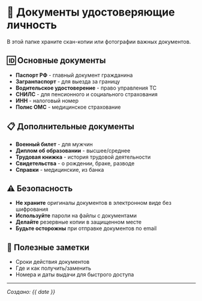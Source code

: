 # 📄 Документы удостоверяющие личность

В этой папке храните скан-копии или фотографии важных документов.

## 🆔 Основные документы
- **Паспорт РФ** - главный документ гражданина
- **Загранпаспорт** - для выезда за границу
- **Водительское удостоверение** - право управления ТС
- **СНИЛС** - для пенсионного и социального страхования
- **ИНН** - налоговый номер
- **Полис ОМС** - медицинское страхование

## 📋 Дополнительные документы
- **Военный билет** - для мужчин
- **Диплом об образовании** - высшее/среднее
- **Трудовая книжка** - история трудовой деятельности
- **Свидетельства** - о рождении, браке, разводе
- **Справки** - медицинские, из банка

## ⚠️ Безопасность
- **Не храните** оригиналы документов в электронном виде без шифрования
- **Используйте** пароли на файлы с документами
- **Делайте** резервные копии в защищенном месте
- **Будьте осторожны** при отправке документов по email

## 📝 Полезные заметки
- Сроки действия документов
- Где и как получить/заменить
- Номера и даты выдачи для быстрого доступа

---
*Создано: {{ date }}*
